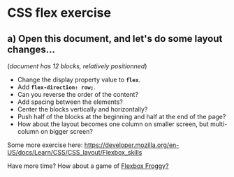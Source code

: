 # CSS flex exercise

## a) Open this document, and let's do some layout changes...

(*document has 12 blocks, relatively positionned*)

- Change the display property value to **`flex`**.
- Add **`flex-direction: row;`**.
- Can you reverse the order of the content?
- Add spacing between the elements?
- Center the blocks vertically and horizontally?
- Push half of the blocks at the beginning and half at the end of the page?
- How about the layout becomes one column on smaller screen, but multi-column on bigger screen?

Some more exercise here: https://developer.mozilla.org/en-US/docs/Learn/CSS/CSS_layout/Flexbox_skills

Have more time? How about a game of [Flexbox Froggy?](https://flexboxfroggy.com/#en)